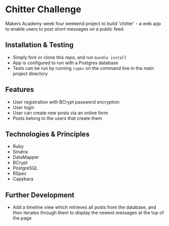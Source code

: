 
Chitter Challenge
=================

Makers Academy week four weekend project to build 'chitter' - a web app to enable users to post short messages on a public feed. 

Installation & Testing
--------

* Simply fork or clone this repo, and run `bundle install`
* App is configured to run with a Postgres database
* Tests can be run by running `rspec` on the command line in the main project directory

Features
--------

* User registration with BCrypt password encryption
* User login
* User can create new posts via an online form
* Posts belong to the users that create them

Technologies & Principles
-------------------------

* Ruby
* Sinatra
* DataMapper
* BCrypt
* PostgreSQL
* RSpec
* Capybara

Further Development
-------------------

* Add a timeline view which retrieves all posts from the database, and then iterates through them to display the newest messages at the top of the page
